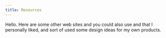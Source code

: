 ```yaml
---
title: Resources
---
```

Hello. Here are some other web sites and you could also use and that I personally liked, and sort of used some design ideas for my own products.